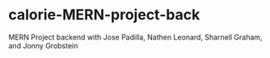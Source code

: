 # calorie-MERN-project-back
MERN Project backend with Jose Padilla, Nathen Leonard, Sharnell Graham, and Jonny Grobstein 
